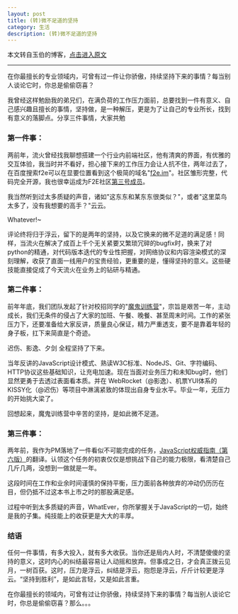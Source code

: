 ```yaml
---
layout: post
title: (转)微不足道的坚持
category: 生活
description: (转)微不足道的坚持
---
```


本文转自玉伯的博客，[点击进入原文](https://github.com/lifesinger/blog/issues/198)

---

在你最擅长的专业领域内，可曾有过一件让你骄傲，持续坚持下来的事情？每当别人谈论它时，你总是偷偷窃喜？

我曾经这样勉励我的弟兄们，在满负荷的工作压力面前，总要找到一件有意义、自己感兴趣且擅长的事情，坚持做，是一种解压，更是为了让自己的专业所长，找到有意义的落脚点。分享三件事情，大家共勉

### 第一件事：
两前年，流火曾经找我聊想搭建一个行业内前端社区，他有清爽的界面，有优雅的交互体验，我当时并不看好，担心接下来的工作压力会让人抗不住，两年过去了，在百度搜索f2e可以在显要位置看到这个极简的域名"[f2e.im](http://f2e.im)"。社区雏形完整，代码完全开源，我也很幸运成为F2E社区[第三号成员](http://f2e.im/u/jayli)。

我当然听到过太多质疑的声音，诸如"这东东和某东东很类似？"，或者"这里菜鸟太多了，没有我想要的高手？"云云。

Whatever!~

评论终将归于浮云，留下的是两年的坚持，以及它换来的微不足道的满足感！同样，当流火在解决了成百上千个无关紧要又繁琐冗碎的bugfix时，换来了对python的精通，对代码版本迭代的专业性把握，对网络协议和内容渲染模式的深刻理解，收获了直面一线用户的宝贵经验，更重要的是，懂得坚持的意义。这些硬技能直接促成了今天流火在业务上的钻研与精通。

### 第二件事：
前年年底，我们团队发起了针对校招同学的"[魔鬼训练营](http://wiki.ued.taobao.net/doku.php?id=ued.bj:f2e:%E9%AD%94%E9%AC%BC%E8%AE%AD%E7%BB%83%E8%90%A5)"，宗旨是艰苦一年，主动成长，我们无条件的侵占了大家的加班、午餐、晚餐、甚至周末时间。工作的紧张压力下，还要准备给大家反讲，质量良心保证，精力严重透支，要不是靠着年轻的身子板，扛下来简直是个奇迹。

迟伤、影逸、夕剑 全程坚持了下来。

当年反讲的JavaScript设计模式、熟读W3C标准、NodeJS、Git、字符编码、HTTP协议这些基础知识，让充电加速。现在当面对业务压力和未知bug时，他们显然更勇于去透过表面看本质。并在 WebRocket（@影逸）、机票YUI体系的KISSY化（@迟伤）等项目中淋漓紧致的体现出自身专业水平。毕业一年，无压力的开始挑大梁了。

回想起来，魔鬼训练营中辛苦的坚持，是如此微不足道。

### 第三件事：
两年前，我作为PM落地了一件看似不可能完成的任务，[JavaScript权威指南（第六版）](http://ued.taobao.com/javascript/)的翻译。认领这个任务的初衷仅仅是想挑战下自己的能力极限，看清楚自己几斤几两，没想到一做就是一年。

这段时间在工作和业余时间谨慎的保持平衡，压力面前各种放弃的冲动仍历历在目，但仍抵不过这本书上市之时的那股满足感。

过程中听到太多质疑的声音，WhatEver，你所掌握关于JavaScript的一切，始终是我的子集。纯技能上的收获更是大大的丰厚。

### 结语
任何一件事情，有多大投入，就有多大收获。当你还是局内人时，不清楚傻傻的坚持的意义，这时内心的纠结最容易让人动摇和放弃。但事成之日，才会真正拨云见月，一树百获。这时，压力是浮云，纠结是浮云，抱怨是浮云，斤斤计较更是浮云。“坚持到胜利”，是如此言轻，又是如此言重。

在你最擅长的领域内，可曾有过让你骄傲，持续坚持下来的事情？每当别人谈论它时，你总是偷偷窃喜？那么。。。